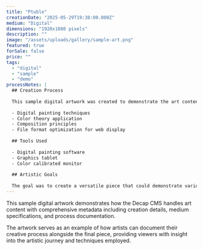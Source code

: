 ```yaml
---
title: "Ptuble"
creationDate: "2025-05-29T19:38:00.000Z"
medium: "Digital"
dimensions: "1920x1080 pixels"
description: ""
image: "/assets/uploads/gallery/sample-art.png"
featured: true
forSale: false
price: ""
tags:
  - "digital"
  - "sample"
  - "demo"
processNotes: |
  ## Creation Process
  
  This sample digital artwork was created to demonstrate the art content management capabilities of the CMS. The piece showcases:
  
  - Digital painting techniques
  - Color theory application
  - Composition principles
  - File format optimization for web display
  
  ## Tools Used
  
  - Digital painting software
  - Graphics tablet
  - Color calibrated monitor
  
  ## Artistic Goals
  
  The goal was to create a versatile piece that could demonstrate various aspects of digital art creation while serving as a placeholder for the content management system.
---
```


This sample digital artwork demonstrates how the Decap CMS handles art content with comprehensive metadata including creation details, medium specifications, and process documentation.

The artwork serves as an example of how artists can document their creative process alongside the final piece, providing viewers with insight into the artistic journey and techniques employed.